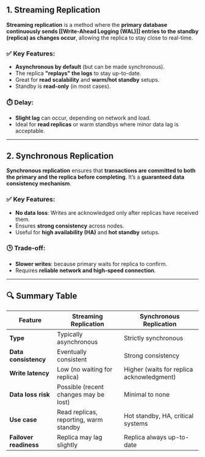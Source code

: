 
## 1. Streaming Replication

**Streaming replication** is a method where the **primary database continuously sends [[Write-Ahead Logging (WAL)]] entries to the standby (replica) as changes occur**, allowing the replica to stay close to real-time.

### ✅ Key Features:
- **Asynchronous by default** (but can be made synchronous).
- The replica **"replays" the logs** to stay up-to-date.
- Great for **read scalability** and **warm/hot standby** setups.
- Standby is **read-only** (in most cases).

### ⏱️ Delay:

- **Slight lag** can occur, depending on network and load.
- Ideal for **read replicas** or warm standbys where minor data lag is acceptable.

---
## 2. Synchronous Replication

**Synchronous replication** ensures that **transactions are committed to both the primary and the replica before completing**. It’s a **guaranteed data consistency mechanism**.

### ✅ Key Features:

- **No data loss**: Writes are acknowledged only after replicas have received them.
- Ensures **strong consistency** across nodes.
- Useful for **high availability (HA)** and **hot standby** setups.

### 🕒 Trade-off:

- **Slower writes**: because primary waits for replica to confirm.
- Requires **reliable network and high-speed connection**.

---

## 🔍 Summary Table

| Feature                | Streaming Replication                  | Synchronous Replication                   |
| ---------------------- | -------------------------------------- | ----------------------------------------- |
| **Type**               | Typically asynchronous                 | Strictly synchronous                      |
| **Data consistency**   | Eventually consistent                  | Strong consistency                        |
| **Write latency**      | Low (no waiting for replica)           | Higher (waits for replica acknowledgment) |
| **Data loss risk**     | Possible (recent changes may be lost)  | Minimal to none                           |
| **Use case**           | Read replicas, reporting, warm standby | Hot standby, HA, critical systems         |
| **Failover readiness** | Replica may lag slightly               | Replica always up-to-date                 |
